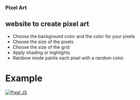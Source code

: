 ### Pixel Art
## website to create pixel art

- Choose the background color and the color for your pixels
- Choose the size of the pixels 
- Choose the size of the grid
- Apply shading or highlights
- Rainbow mode paints each pixel with a random color.

# Example
[![Pixel JS](https://pbs.twimg.com/media/F4-NHXvWMAAT3TH?format=jpg&name=small "Pixel JS")](http://https://pbs.twimg.com/media/F4-NHXvWMAAT3TH?format=jpg&name=small "Pixel JS")




